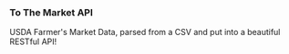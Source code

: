### To The Market API

USDA Farmer's Market Data, parsed from a CSV and put into a beautiful RESTful API!
